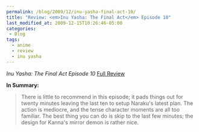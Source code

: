 ```yaml
---
permalink: /blog/2009/12/inu-yasha-final-act-10/
title: "Review: <em>Inu Yasha: The Final Act</em> Episode 10"
last_modified_at: 2009-12-15T10:26:46-05:00
categories:
 - Blog
tags:
  - anime
  - review
  - inu yasha
---
```


_Inu Yasha: The Final Act Episode 10_ [Full Review](http://www.mania.com/inu-yasha-final-act-episode-10_article_119443.html)

**In Summary:**
> There is little to recommend in this episode; it pads things out for twenty minutes leaving the last ten to setup Naraku's latest plan. The action is mediocre, and the tense character moments are all too familiar. The best thing you can do is skip to the last few minutes; the design for Kanna's mirror demon is rather nice.